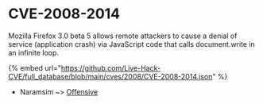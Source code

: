 # CVE-2008-2014

Mozilla Firefox 3.0 beta 5 allows remote attackers to cause a denial of service (application crash) via JavaScript code that calls document.write in an infinite loop.

{% embed url="https://github.com/Live-Hack-CVE/full_database/blob/main/cves/2008/CVE-2008-2014.json" %}


* Naramsim ~> [Offensive](https://www.alice-snow.ru/2008/database/cve-2008-2014/offensive-naramsim)